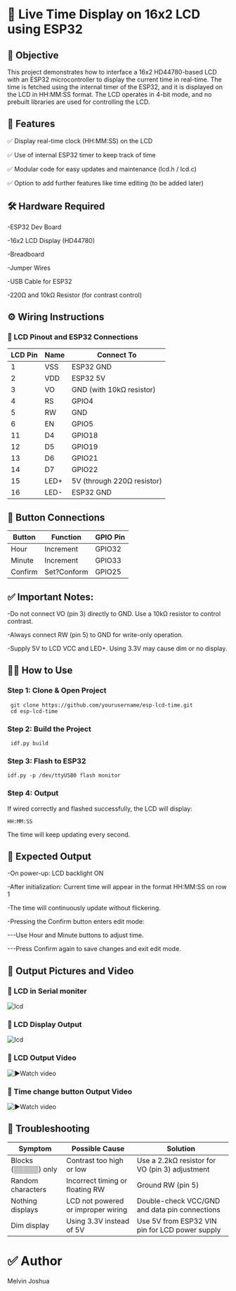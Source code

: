 # 📘 Live Time Display on 16x2 LCD using ESP32
## 🎯 Objective
This project demonstrates how to interface a 16x2 HD44780-based LCD with an ESP32 microcontroller to display the current time in real-time. The time is fetched using the internal timer of the ESP32, and it is displayed on the LCD in HH:MM:SS format. The LCD operates in 4-bit mode, and no prebuilt libraries are used for controlling the LCD.

## 🧠 Features
✅ Display real-time clock (HH:MM:SS) on the LCD

✅ Use of internal ESP32 timer to keep track of time

✅ Modular code for easy updates and maintenance (lcd.h / lcd.c)

✅ Option to add further features like time editing (to be added later)

## 🛠️ Hardware Required
 -ESP32 Dev Board

 -16x2 LCD Display (HD44780)

 -Breadboard

 -Jumper Wires

 -USB Cable for ESP32

 -220Ω and 10kΩ Resistor (for contrast control)

## ⚙️ Wiring Instructions
### 📌 LCD Pinout and ESP32 Connections

| LCD Pin | Name | Connect To                 |
|---------|------|-----------------------------|
| 1       | VSS  | ESP32 GND                   |
| 2       | VDD  | ESP32 5V                    |
| 3       | VO   | GND (with 10kΩ resistor)     |
| 4       | RS   | GPIO4                       |
| 5       | RW   | GND                         |
| 6       | EN   | GPIO5                       |
| 11      | D4   | GPIO18                      |
| 12      | D5   | GPIO19                      |
| 13      | D6   | GPIO21                      |
| 14      | D7   | GPIO22                      |
| 15      | LED+ | 5V (through 220Ω resistor)   |
| 16      | LED- | ESP32 GND                   |

## 📌 Button Connections

| Button |Function	|GPIO Pin|
|--------|---------|--------|
|Hour    |Increment|	GPIO32|
|Minute |Increment	|GPIO33|
|Confirm| Set?Conform|	GPIO25|
## ✅ Important Notes:

 -Do not connect VO (pin 3) directly to GND. Use a 10kΩ resistor to control contrast.

 -Always connect RW (pin 5) to GND for write-only operation.

 -Supply 5V to LCD VCC and LED+. Using 3.3V may cause dim or no display.

## 🧑‍💻 How to Use
### Step 1: Clone & Open Project

     git clone https://github.com/yourusername/esp-lcd-time.git
     cd esp-lcd-time
### Step 2: Build the Project

     idf.py build
### Step 3: Flash to ESP32

    idf.py -p /dev/ttyUSB0 flash monitor
### Step 4: Output
If wired correctly and flashed successfully, the LCD will display:


    HH:MM:SS
The time will keep updating every second.

## 🧭 Expected Output
 -On power-up: LCD backlight ON

 -After initialization: Current time will appear in the format HH:MM:SS on row 1

 -The time will continuously update without flickering.
 
 -Pressing the Confirm button enters edit mode:

 ---Use Hour and Minute buttons to adjust time.

 ---Press Confirm again to save changes and exit edit mode.

## 📸 Output Pictures and Video

### 📸 LCD in Serial moniter
![lcd](https://github.com/melvinjoshua-emblock/Esp_lcd_time/blob/3ec164f0cb797e5690db8dde27e65d2c4584da8e/Live%20time%20in%20serial%20moniter.jpg)

### 📸 LCD Display Output
![lcd](https://github.com/melvinjoshua-emblock/Esp_lcd_time/blob/3ec164f0cb797e5690db8dde27e65d2c4584da8e/Live%20time%20in%20LCD.jpg )

### 🎥 LCD Output Video
![▶️Watch video]([https://github.com/melvinjoshua-emblock/Esp_lcd_time/blob/3ec164f0cb797e5690db8dde27e65d2c4584da8e/Live%20time%20in%20serial%20moniter.jpg](https://github.com/melvinjoshua-emblock/Esp_lcd_time/blob/9110ff72d6986f91762f4526bfd8cf61d6935fea/Video%20of%20LCD%20ive%20time.mp4))

### 🎥 Time change button Output Video
![▶️Watch video]([https://github.com/melvinjoshua-emblock/Esp_lcd_time/blob/3ec164f0cb797e5690db8dde27e65d2c4584da8e/Live%20time%20in%20serial%20moniter.jpg](https://github.com/melvinjoshua-emblock/Esp_lcd_time/blob/9110ff72d6986f91762f4526bfd8cf61d6935fea/Video%20of%20LCD%20ive%20time.mp4))


## 🔧 Troubleshooting
| Symptom             | Possible Cause                  | Solution                                      |
|---------------------|----------------------------------|-----------------------------------------------|
| Blocks (▒▒▒▒▒) only  | Contrast too high or low         | Use a 2.2kΩ resistor for VO (pin 3) adjustment |
| Random characters   | Incorrect timing or floating RW | Ground RW (pin 5)                            |
| Nothing displays    | LCD not powered or improper wiring | Double-check VCC/GND and data pin connections |
| Dim display         | Using 3.3V instead of 5V         | Use 5V from ESP32 VIN pin for LCD power supply |

# ✅ Author

Melvin Joshua



